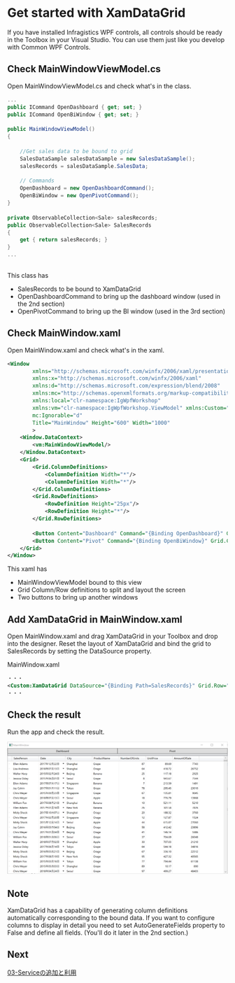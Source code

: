# Get started with XamDataGrid

If you have installed Infragistics WPF controls, all controls should be ready in the Toolbox in your Visual Studio. You can use them just like you develop with Common WPF Controls.

## Check MainWindowViewModel.cs

Open MainWindowViewModel.cs and check what's in the class.

```cs
...
public ICommand OpenDashboard { get; set; }
public ICommand OpenBiWindow { get; set; }

public MainWindowViewModel()
{

    //Get sales data to be bound to grid
    SalesDataSample salesDataSample = new SalesDataSample();
    salesRecords = salesDataSample.SalesData;

    // Commands
    OpenDashboard = new OpenDashboardCommand();
    OpenBiWindow = new OpenPivotCommand();
}

private ObservableCollection<Sale> salesRecords;
public ObservableCollection<Sale> SalesRecords
{
    get { return salesRecords; }
}
...
    
```

This class has
 - SalesRecords to be bound to XamDataGrid
 - OpenDashboardCommand to bring up the dashboard window (used in the 2nd section)
 - OpenPivotCommand to bring up the BI window (used in the 3rd section)

## Check MainWindow.xaml

Open MainWindow.xaml and check what's in the xaml.
```xml
<Window
        xmlns="http://schemas.microsoft.com/winfx/2006/xaml/presentation"
        xmlns:x="http://schemas.microsoft.com/winfx/2006/xaml"
        xmlns:d="http://schemas.microsoft.com/expression/blend/2008"
        xmlns:mc="http://schemas.openxmlformats.org/markup-compatibility/2006"
        xmlns:local="clr-namespace:IgWpfWorkshop"
        xmlns:vm="clr-namespace:IgWpfWorkshop.ViewModel" xmlns:Custom="http://infragistics.com/DataPresenter" x:Class="IgWpfWorkshop.MainWindow"
        mc:Ignorable="d"
        Title="MainWindow" Height="600" Width="1000"
        >
    <Window.DataContext>
        <vm:MainWindowViewModel/>
    </Window.DataContext>
    <Grid>
        <Grid.ColumnDefinitions>
            <ColumnDefinition Width="*"/>
            <ColumnDefinition Width="*"/>
        </Grid.ColumnDefinitions>
        <Grid.RowDefinitions>
            <RowDefinition Height="25px"/>
            <RowDefinition Height="*"/>
        </Grid.RowDefinitions>

        <Button Content="Dashboard" Command="{Binding OpenDashboard}" Grid.Column="0"/>
        <Button Content="Pivot" Command="{Binding OpenBiWindow}" Grid.Column="1"/>
    </Grid>
</Window>
```

This xaml has
 - MainWindowViewModel bound to this view
 - Grid Column/Row definitions to split and layout the screen
 - Two buttons to bring up another windows

## Add XamDataGrid in MainWindow.xaml

Open MainWindow.xaml and drag XamDataGrid in your Toolbox and drop into the designer. Reset the layout of XamDataGrid and bind the grid to SalesRecords by setting the DataSource property.

MainWindow.xaml

```xml
・・・
<Custom:XamDataGrid DataSource="{Binding Path=SalesRecords}" Grid.Row="1" Grid.ColumnSpan="2"/>
・・・
```

## Check the result

Run the app and check the result.

![](../assets/01-01-01.png)

## Note

XamDataGrid has a capability of generating column definitions automatically corresponding to the bound data. If you want to configure columns to display in detail you need to set AutoGenerateFields property to False and define all fields. (You'll do it later in the 2nd section.)

## Next
[03-Serviceの追加と利用](03-Serviceの追加と利用.md)

